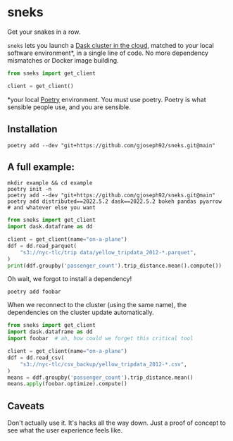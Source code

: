# sneks

Get your snakes in a row.

`sneks` lets you launch a [Dask cluster in the cloud](https://coiled.io/), matched to your local software environment\*, in a single line of code. No more dependency mismatches or Docker image building.

```python
from sneks import get_client

client = get_client()
```

\*your local [Poetry](https://python-poetry.org/) environment. You must use poetry. Poetry is what sensible people use, and you are sensible.

## Installation

```shell
poetry add --dev "git+https://github.com/gjoseph92/sneks.git@main"
```

## A full example:

```shell
mkdir example && cd example
poetry init -n
poetry add --dev "git+https://github.com/gjoseph92/sneks.git@main"
poetry add distributed==2022.5.2 dask==2022.5.2 bokeh pandas pyarrow  # and whatever else you want
```
```python
from sneks import get_client
import dask.dataframe as dd

client = get_client(name="on-a-plane")
ddf = dd.read_parquet(
    "s3://nyc-tlc/trip data/yellow_tripdata_2012-*.parquet",
)
print(ddf.groupby('passenger_count').trip_distance.mean().compute())
```

Oh wait, we forgot to install a dependency!
```shell
poetry add foobar
```

When we reconnect to the cluster (using the same name), the dependencies on the cluster update automatically.
```python
from sneks import get_client
import dask.dataframe as dd
import foobar  # ah, how could we forget this critical tool

client = get_client(name="on-a-plane")
ddf = dd.read_csv(
    "s3://nyc-tlc/csv_backup/yellow_tripdata_2012-*.csv",
)
means = ddf.groupby('passenger_count').trip_distance.mean()
means.apply(foobar.optimize).compute()

```

## Caveats

Don't actually use it. It's hacks all the way down. Just a proof of concept to see what the user experience feels like.
